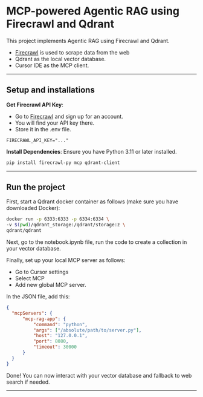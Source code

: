 # MCP-powered Agentic RAG using Firecrawl and Qdrant

This project implements Agentic RAG using Firecrawl and Qdrant.
- [Firecrawl](https://www.firecrawl.dev/i/api) is used to scrape data from the web
- Qdrant as the local vector database.
- Cursor IDE as the MCP client.


---
## Setup and installations

**Get Firecrawl API Key**:
- Go to [Firecrawl](https://www.firecrawl.dev/i/api) and sign up for an account.
- You will find your API key there.
- Store it in the .env file.

```
FIRECRAWL_API_KEY="..."
```

**Install Dependencies**:
   Ensure you have Python 3.11 or later installed.
   ```bash
   pip install firecrawl-py mcp qdrant-client
   ```

---

## Run the project

First, start a Qdrant docker container as follows (make sure you have downloaded Docker):

   ```bash
   docker run -p 6333:6333 -p 6334:6334 \
   -v $(pwd)/qdrant_storage:/qdrant/storage:z \
   qdrant/qdrant
   ```

Next, go to the notebook.ipynb file, run the code to create a collection in your vector database.

Finally, set up your local MCP server as follows:
- Go to Cursor settings
- Select MCP 
- Add new global MCP server.

In the JSON file, add this:
```json
{
  "mcpServers": {
      "mcp-rag-app": {
          "command": "python",
          "args": ["/absolute/path/to/server.py"],
          "host": "127.0.0.1",
          "port": 8080,
          "timeout": 30000
      }
  }
}
```

Done! You can now interact with your vector database and fallback to web search if needed.

---


